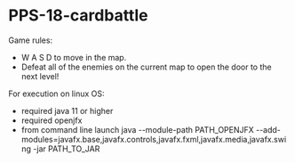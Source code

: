# PPS-18-cardbattle

Game rules:
- W A S D to move in the map.
- Defeat all of the enemies on the current map to open the door to the next level!

For execution on linux OS:
- required java 11 or higher
- required openjfx 
- from command line launch java --module-path PATH_OPENJFX --add-modules=javafx.base,javafx.controls,javafx.fxml,javafx.media,javafx.swing
  -jar PATH_TO_JAR
